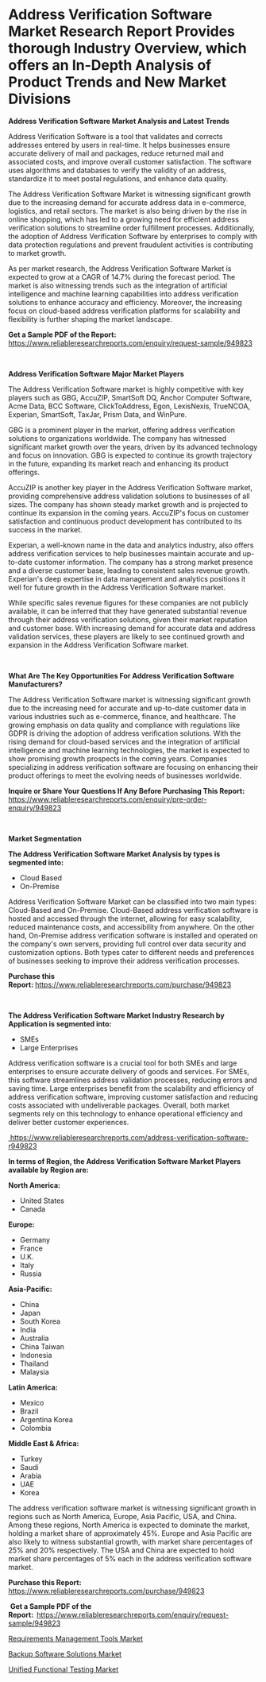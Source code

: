 <p><h1>Address Verification Software Market Research Report Provides thorough Industry Overview, which offers an In-Depth Analysis of Product Trends and New Market Divisions</h1></p><p><strong>Address Verification Software Market Analysis and Latest Trends</strong></p>
<p><p>Address Verification Software is a tool that validates and corrects addresses entered by users in real-time. It helps businesses ensure accurate delivery of mail and packages, reduce returned mail and associated costs, and improve overall customer satisfaction. The software uses algorithms and databases to verify the validity of an address, standardize it to meet postal regulations, and enhance data quality.</p><p>The Address Verification Software Market is witnessing significant growth due to the increasing demand for accurate address data in e-commerce, logistics, and retail sectors. The market is also being driven by the rise in online shopping, which has led to a growing need for efficient address verification solutions to streamline order fulfillment processes. Additionally, the adoption of Address Verification Software by enterprises to comply with data protection regulations and prevent fraudulent activities is contributing to market growth.</p><p>As per market research, the Address Verification Software Market is expected to grow at a CAGR of 14.7% during the forecast period. The market is also witnessing trends such as the integration of artificial intelligence and machine learning capabilities into address verification solutions to enhance accuracy and efficiency. Moreover, the increasing focus on cloud-based address verification platforms for scalability and flexibility is further shaping the market landscape.</p></p>
<p><strong>Get a Sample PDF of the Report:&nbsp;</strong> <a href="https://www.reliableresearchreports.com/enquiry/request-sample/949823">https://www.reliableresearchreports.com/enquiry/request-sample/949823</a></p>
<p>&nbsp;</p>
<p><strong>Address Verification Software Major Market Players</strong></p>
<p><p>The Address Verification Software market is highly competitive with key players such as GBG, AccuZIP, SmartSoft DQ, Anchor Computer Software, Acme Data, BCC Software, ClickToAddress, Egon, LexisNexis, TrueNCOA, Experian, SmartSoft, TaxJar, Prism Data, and WinPure. </p><p>GBG is a prominent player in the market, offering address verification solutions to organizations worldwide. The company has witnessed significant market growth over the years, driven by its advanced technology and focus on innovation. GBG is expected to continue its growth trajectory in the future, expanding its market reach and enhancing its product offerings.</p><p>AccuZIP is another key player in the Address Verification Software market, providing comprehensive address validation solutions to businesses of all sizes. The company has shown steady market growth and is projected to continue its expansion in the coming years. AccuZIP's focus on customer satisfaction and continuous product development has contributed to its success in the market.</p><p>Experian, a well-known name in the data and analytics industry, also offers address verification services to help businesses maintain accurate and up-to-date customer information. The company has a strong market presence and a diverse customer base, leading to consistent sales revenue growth. Experian's deep expertise in data management and analytics positions it well for future growth in the Address Verification Software market.</p><p>While specific sales revenue figures for these companies are not publicly available, it can be inferred that they have generated substantial revenue through their address verification solutions, given their market reputation and customer base. With increasing demand for accurate data and address validation services, these players are likely to see continued growth and expansion in the Address Verification Software market.</p></p>
<p>&nbsp;</p>
<p><strong>What Are The Key Opportunities For Address Verification Software Manufacturers?</strong></p>
<p><p>The Address Verification Software market is witnessing significant growth due to the increasing need for accurate and up-to-date customer data in various industries such as e-commerce, finance, and healthcare. The growing emphasis on data quality and compliance with regulations like GDPR is driving the adoption of address verification solutions. With the rising demand for cloud-based services and the integration of artificial intelligence and machine learning technologies, the market is expected to show promising growth prospects in the coming years. Companies specializing in address verification software are focusing on enhancing their product offerings to meet the evolving needs of businesses worldwide.</p></p>
<p><strong>Inquire or Share Your Questions If Any Before Purchasing This Report:</strong> <a href="https://www.reliableresearchreports.com/enquiry/pre-order-enquiry/949823">https://www.reliableresearchreports.com/enquiry/pre-order-enquiry/949823</a></p>
<p>&nbsp;</p>
<p><strong>Market Segmentation</strong></p>
<p><strong>The Address Verification Software Market Analysis by types is segmented into:</strong></p>
<p><ul><li>Cloud Based</li><li>On-Premise</li></ul></p>
<p><p>Address Verification Software Market can be classified into two main types: Cloud-Based and On-Premise. Cloud-Based address verification software is hosted and accessed through the internet, allowing for easy scalability, reduced maintenance costs, and accessibility from anywhere. On the other hand, On-Premise address verification software is installed and operated on the company's own servers, providing full control over data security and customization options. Both types cater to different needs and preferences of businesses seeking to improve their address verification processes.</p></p>
<p><strong>Purchase this Report:&nbsp;</strong><a href="https://www.reliableresearchreports.com/purchase/949823">https://www.reliableresearchreports.com/purchase/949823</a></p>
<p>&nbsp;</p>
<p><strong>The Address Verification Software Market Industry Research by Application is segmented into:</strong></p>
<p><ul><li>SMEs</li><li>Large Enterprises</li></ul></p>
<p><p>Address verification software is a crucial tool for both SMEs and large enterprises to ensure accurate delivery of goods and services. For SMEs, this software streamlines address validation processes, reducing errors and saving time. Large enterprises benefit from the scalability and efficiency of address verification software, improving customer satisfaction and reducing costs associated with undeliverable packages. Overall, both market segments rely on this technology to enhance operational efficiency and deliver better customer experiences.</p></p>
<p><a href="https://www.reliableresearchreports.com/address-verification-software-r949823">&nbsp;https://www.reliableresearchreports.com/address-verification-software-r949823</a></p>
<p><strong>In terms of Region, the Address Verification Software Market Players available by Region are:</strong></p>
<p>
    <p> <strong> North America: </strong>
        <ul>
            <li>United States</li>
            <li>Canada</li>
        </ul>
        </p> 
    <p> <strong> Europe: </strong>
        <ul>
            <li>Germany</li>
            <li>France</li>
            <li>U.K.</li>
            <li>Italy</li>
            <li>Russia</li>
        </ul>
        </p> 
    <p> <strong> Asia-Pacific: </strong>
        <ul>
            <li>China</li>
            <li>Japan</li>
            <li>South Korea</li>
            <li>India</li>
            <li>Australia</li>
            <li>China Taiwan</li>
            <li>Indonesia</li>
            <li>Thailand</li>
            <li>Malaysia</li>
        </ul>
        </p> 
    <p> <strong> Latin America: </strong>
        <ul>
            <li>Mexico</li>
            <li>Brazil</li>
            <li>Argentina Korea</li>
            <li>Colombia</li>
        </ul>
        </p> 
    <p> <strong> Middle East & Africa: </strong>
        <ul>
            <li>Turkey</li>
            <li>Saudi</li>
            <li>Arabia</li>
            <li>UAE</li>
            <li>Korea</li>
        </ul>
    </p>
    </p>
<p><p>The address verification software market is witnessing significant growth in regions such as North America, Europe, Asia Pacific, USA, and China. Among these regions, North America is expected to dominate the market, holding a market share of approximately 45%. Europe and Asia Pacific are also likely to witness substantial growth, with market share percentages of 25% and 20% respectively. The USA and China are expected to hold market share percentages of 5% each in the address verification software market.</p></p>
<p><strong>Purchase this Report: </strong><a href="https://www.reliableresearchreports.com/purchase/949823">https://www.reliableresearchreports.com/purchase/949823</a></p>
<p>&nbsp;<strong>Get a Sample PDF of the Report:&nbsp;&nbsp;</strong><a href="https://www.reliableresearchreports.com/enquiry/request-sample/949823">https://www.reliableresearchreports.com/enquiry/request-sample/949823</a></p>
<p><strong></strong></p>
<p><p><a href="https://github.com/arionmp/Market-Research-Report-List-3/blob/main/requirements-management-tools-market.md">Requirements Management Tools Market</a></p><p><a href="https://github.com/markusgodoy/Market-Research-Report-List-3/blob/main/backup-software-solutions-market.md">Backup Software Solutions Market</a></p><p><a href="https://github.com/lataunyatinikmelvin59ilbd0dv/Market-Research-Report-List-2/blob/main/unified-functional-testing-market.md">Unified Functional Testing Market</a></p></p>